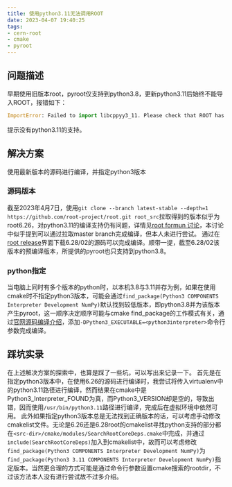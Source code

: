 ```yaml
---
title: 使用python3.11无法调用ROOT
date: 2023-04-07 19:40:25
tags:
- cern-root
- cmake
- pyroot
---
```

## 问题描述

早期使用旧版本root，pyroot仅支持到python3.8，更新python3.11后始终不能导入ROOT，报错如下：

```python
ImportError: Failed to import libcppyy3_11. Please check that ROOT has been built for Python 3.11
```

提示没有python3.11的支持。

## 解决方案

使用最新版本的源码进行编译，并指定python3版本

### 源码版本

截至2023年4月7日，使用`git clone --branch latest-stable --depth=1 https://github.com/root-project/root.git root_src`拉取得到的版本似乎为root6.26，对python3.11的编译支持仍有问题，详情见[root formun 讨论](https://root-forum.cern.ch/t/code-h-etc-have-been-moved-in-python-3-11/50895)，本讨论中似乎提到可以通过拉取master branch完成编译，但本人未进行尝试。
通过在[root release](https://root.cern/install/all_releases/)界面下载6.28/02的源码可以完成编译。顺带一提，截至6.28/02该版本的预编译版本，所提供的pyroot也只支持到python3.8。

### python指定

当电脑上同时有多个版本的python时，以本机3.8与3.11并存为例，如果在使用cmake时不指定python3版本，可能会通过`find_package(Python3 COMPONENTS Interpreter Development NumPy)`默认找到较低版本，即python3.8并为该版本产生pyroot，这一顺序决定顺序可能与cmake find_package的工作模式有关，通过[官网源码编译介绍](https://root.cern/install/build_from_source/#cmake--314)，添加`-DPython3_EXECUTABLE=<python3interpreter>`命令行参数完成编译。

## 踩坑实录

在上述解决方案的探索中，也算是踩了一些坑，可以写出来记录一下。
首先是在指定python3版本中，在使用6.26的源码进行编译时，我尝试将传入virtualenv中的python3.11路径进行编译，然而结果在cmake中是Python3_Interpreter_FOUND为真，而Python3_VERSION却是空的，导致出错，因而使用`/usr/bin/python3.11`路径进行编译，完成后在虚拟环境中依然可用。
此外如果指定python3版本总是无法找到正确版本的话，可以考虑手动修改cmakelist文件。无论是6.26还是6.28root的cmakelist寻找python支持的部分都在`<src-dir>/cmake/modules/SearchRootCoreDeps.cmake`中完成，并通过`include(SearchRootCoreDeps)`加入到cmakelist中，故而可以考虑修改`find_package(Python3 COMPONENTS Interpreter Development NumPy)`为`find_package(Python3 3.11 COMPONENTS Interpreter Development NumPy)`指定版本。当然更合理的方式可能是通过命令行参数设置cmake搜索的rootdir，不过该方法本人没有进行尝试故不过多介绍。